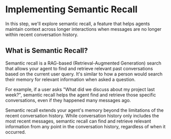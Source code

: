 # Implementing Semantic Recall

In this step, we'll explore semantic recall, a feature that helps agents maintain context across longer interactions when messages are no longer within recent conversation history.

## What is Semantic Recall?

Semantic recall is a RAG-based (Retrieval-Augmented Generation) search that allows your agent to find and retrieve relevant past conversations based on the current user query. It's similar to how a person would search their memory for relevant information when asked a question.

For example, if a user asks "What did we discuss about my project last week?", semantic recall helps the agent find and retrieve those specific conversations, even if they happened many messages ago.

Semantic recall extends your agent's memory beyond the limitations of the recent conversation history. While conversation history only includes the most recent messages, semantic recall can find and retrieve relevant information from any point in the conversation history, regardless of when it occurred.
